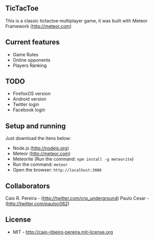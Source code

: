 ## TicTacToe

This is a classic tictactoe multiplayer game, it was built with Meteor Framework (http://meteor.com)

## Current features
* Game Rules
* Online opponents
* Players Ranking

## TODO
* FirefoxOS version
* Android version
* Twitter login
* Facebook login

## Setup and running

Just download the itens below:
* Node.js (http://nodejs.org)
* Meteor (http://meteor.com)
* Meteorite (Run the command: `npm install -g meteorite`)
* Run the command: `meteor`
* Open the browser: `http://localhost:3000`

## Collaborators

Caio R. Pereira - (http://twitter.com/crp_underground)
Paulo Cesar - (http://twitter.com/pauloc062)

## License
* MIT - http://caio-ribeiro-pereira.mit-license.org
